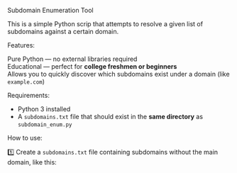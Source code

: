Subdomain Enumeration Tool

This is a simple Python scrip that attempts to resolve a given list of subdomains against a certain domain.



Features:

 Pure Python — no external libraries required  
 Educational — perfect for **college freshmen or beginners**  
 Allows you to quickly discover which subdomains exist under a domain (like `example.com`)  

Requirements:

- Python 3 installed
- A `subdomains.txt` file that should exist in the **same directory** as `subdomain_enum.py`



How to use:

1️⃣ Create a `subdomains.txt` file containing subdomains without the main domain, like this: